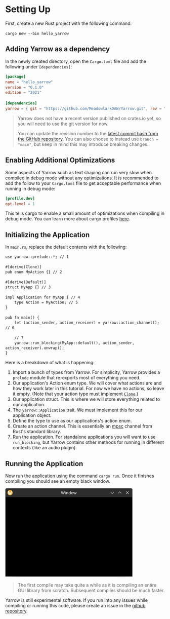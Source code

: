 # Setting Up

First, create a new Rust project with the following command:

`cargo new --bin hello_yarrow`

## Adding Yarrow as a dependency

In the newly created directory, open the `Cargo.toml` file and add the following under `[dependencies]`:

```toml
[package]
name = "hello_yarrow"
version = "0.1.0"
edition = "2021"

[dependencies]
yarrow = { git = "https://github.com/MeadowlarkDAW/Yarrow.git", rev = "8911e3e102883316641431597bbc771f91350853" }
```

> Yarrow does not have a recent version published on crates.io yet, so you will need to use the git version for now.
>
> You can update the revision number to the [latest commit hash from the GitHub repository](https://github.com/MeadowlarkDAW/Yarrow/commits/main/). You can also choose to instead use `branch = "main"`, but keep in mind this may introduce breaking changes.

## Enabling Additional Optimizations

Some aspects of Yarrow such as text shaping can run very slow when compiled in debug mode without any optimizations. It is recommended to add the follow to your `Cargo.toml` file to get acceptable performance when running in debug mode:

```toml
[profile.dev]
opt-level = 1
```

This tells cargo to enable a small amount of optimizations when compiling in debug mode. You can learn more about cargo profiles [here](https://doc.rust-lang.org/cargo/reference/profiles.html).

## Initializing the Application

In `main.rs`, replace the default contents with the following:

```rust,no_run
use yarrow::prelude::*; // 1

#[derive(Clone)]
pub enum MyAction {} // 2

#[derive(Default)]
struct MyApp {} // 3

impl Application for MyApp { // 4
    type Action = MyAction; // 5
}

pub fn main() {
    let (action_sender, action_receiver) = yarrow::action_channel(); // 6

    // 7
    yarrow::run_blocking(MyApp::default(), action_sender, action_receiver).unwrap();
}
```

Here is a breakdown of what is happening:

1. Import a bunch of types from Yarrow. For simplicity, Yarrow provides a `prelude` module that re-exports most of everything you need.
2. Our application's Action enum type. We will cover what actions are and how they work later in this tutorial. For now we have no actions, so leave it empty. (Note that your action type must implement [`Clone`](https://doc.rust-lang.org/std/clone/trait.Clone.html).)
3. Our application struct. This is where we will store everything related to our application.
4. The `yarrow::Application` trait. We must implement this for our application object.
5. Define the type to use as our applications's action enum.
6. Create an action channel. This is essentially an [mpsc](https://doc.rust-lang.org/std/sync/mpsc/) channel from Rust's standard library.
7. Run the application. For standalone applications you will want to use `run_blocking`, but Yarrow contains other methods for running in different contexts (like an audio plugin).

## Running the Application

Now run the application using the command `cargo run`. Once it finishes compiling you should see an empty black window.

![Initial Window](../img/initial_window.png)

> The first compile may take quite a while as it is compiling an entire GUI library from scratch. Subsequent compiles should be much faster.

Yarrow is still experimental software. If you run into any issues while compiling or running this code, please create an issue in the [github repository](https://github.com/MeadowlarkDAW/Yarrow/issues).